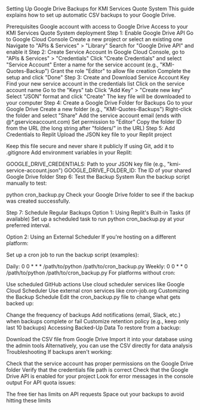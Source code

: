 Setting Up Google Drive Backups for KMI Services Quote System
This guide explains how to set up automatic CSV backups to your Google Drive.

Prerequisites
Google account with access to Google Drive
Access to your KMI Services Quote System deployment
Step 1: Enable Google Drive API
Go to Google Cloud Console
Create a new project or select an existing one
Navigate to "APIs & Services" > "Library"
Search for "Google Drive API" and enable it
Step 2: Create Service Account
In Google Cloud Console, go to "APIs & Services" > "Credentials"
Click "Create Credentials" and select "Service Account"
Enter a name for the service account (e.g., "KMI-Quotes-Backup")
Grant the role "Editor" to allow file creation
Complete the setup and click "Done"
Step 3: Create and Download Service Account Key
Find your new service account in the credentials list
Click on the service account name
Go to the "Keys" tab
Click "Add Key" > "Create new key"
Select "JSON" format and click "Create"
The key file will be downloaded to your computer
Step 4: Create a Google Drive Folder for Backups
Go to your Google Drive
Create a new folder (e.g., "KMI-Quotes-Backups")
Right-click the folder and select "Share"
Add the service account email (ends with @*.gserviceaccount.com)
Set permission to "Editor"
Copy the folder ID from the URL (the long string after "folders/" in the URL)
Step 5: Add Credentials to Replit
Upload the JSON key file to your Replit project

Keep this file secure and never share it publicly
If using Git, add it to .gitignore
Add environment variables in your Replit:

GOOGLE_DRIVE_CREDENTIALS: Path to your JSON key file (e.g., "kmi-service-account.json")
GOOGLE_DRIVE_FOLDER_ID: The ID of your shared Google Drive folder
Step 6: Test the Backup System
Run the backup script manually to test:

python cron_backup.py
Check your Google Drive folder to see if the backup was created successfully.

Step 7: Schedule Regular Backups
Option 1: Using Replit's Built-in Tasks (if available)
Set up a scheduled task to run python cron_backup.py at your preferred interval.

Option 2: Using an External Scheduler
If you're hosting on a different platform:

Set up a cron job to run the backup script (examples):

Daily: 0 0 * * * /path/to/python /path/to/cron_backup.py
Weekly: 0 0 * * 0 /path/to/python /path/to/cron_backup.py
For platforms without cron:

Use scheduled GitHub actions
Use cloud scheduler services like Google Cloud Scheduler
Use external cron services like cron-job.org
Customizing the Backup Schedule
Edit the cron_backup.py file to change what gets backed up:

Change the frequency of backups
Add notifications (email, Slack, etc.) when backups complete or fail
Customize retention policy (e.g., keep only last 10 backups)
Accessing Backed-Up Data
To restore from a backup:

Download the CSV file from Google Drive
Import it into your database using the admin tools
Alternatively, you can use the CSV directly for data analysis
Troubleshooting
If backups aren't working:

Check that the service account has proper permissions on the Google Drive folder
Verify that the credentials file path is correct
Check that the Google Drive API is enabled for your project
Look for error messages in the console output
For API quota issues:

The free tier has limits on API requests
Space out your backups to avoid hitting these limits